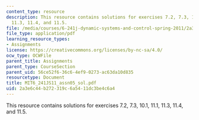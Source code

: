 ```yaml
---
content_type: resource
description: This resource contains solutions for exercises 7.2, 7.3, 10.1, 11.1,
  11.3, 11.4, and 11.5.
file: /media/courses/6-241j-dynamic-systems-and-control-spring-2011/2a3e6c44b272319c6a5411dc3be4c6a4_MIT6_241JS11_assn05_sol.pdf
file_type: application/pdf
learning_resource_types:
- Assignments
license: https://creativecommons.org/licenses/by-nc-sa/4.0/
ocw_type: OCWFile
parent_title: Assignments
parent_type: CourseSection
parent_uid: 56ce52f6-36c6-4ef9-0273-ac63da10d835
resourcetype: Document
title: MIT6_241JS11_assn05_sol.pdf
uid: 2a3e6c44-b272-319c-6a54-11dc3be4c6a4
---
```

This resource contains solutions for exercises 7.2, 7.3, 10.1, 11.1, 11.3, 11.4, and 11.5.